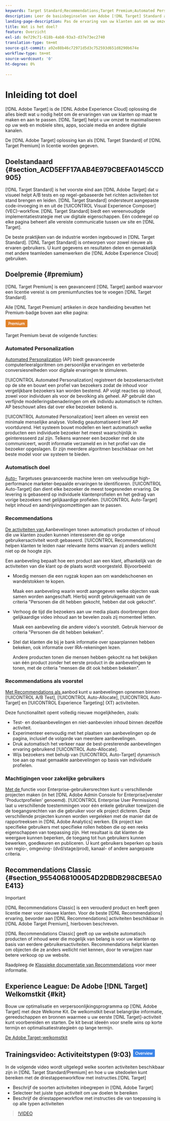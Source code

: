 ```yaml
---
keywords: Target Standard;Recommendations;Target Premium;Automated Personalization;auto-target;auto target;permissions;wat is adobe target;
description: Leer de basisbeginselen van Adobe [!DNL Target] Standard and Adobe [!DNL Target] Premium. [!DNL Target] Premium bevat geavanceerde functies die niet beschikbaar zijn in het standaardproduct.
landing-page-description: Pas de ervaring van uw klanten aan om uw omzet te maximaliseren op uw websites en mobiele sites, apps, sociale media en andere digitale kanalen.
title: Wat is het doel?
feature: Overzicht
exl-id: 0e729c71-618b-4ab8-93a3-d37e73ec2740
translation-type: tm+mt
source-git-commit: a92e88b46c72971d5d3c752593d651d8290b674e
workflow-type: tm+mt
source-wordcount: '0'
ht-degree: 0%

---
```


# Inleiding tot doel

[!DNL Adobe Target] is de  [!DNL Adobe Experience Cloud] oplossing die alles biedt wat u nodig hebt om de ervaringen van uw klanten op maat te maken en aan te passen. [!DNL Target] helpt u uw omzet te maximaliseren op uw web en mobiele sites, apps, sociale media en andere digitale kanalen.

De [!DNL Adobe Target] oplossing kan als [!DNL Target Standard] of [!DNL Target Premium] in licentie worden gegeven.

## Doelstandaard {#section_ACD5EFF17AAB4E979CBEFA0145CCD905}

[!DNL Target Standard] is het voorste eind aan  [!DNL Adobe Target] dat u visueel helpt A/B tests en op regel-gebaseerde het richten activiteiten tot stand brengen en leiden. [!DNL Target Standard] ondersteunt aangepaste code-invoeging in en uit de  [!UICONTROL Visual Experience Composer] (VEC)-workflow. [!DNL Target Standard] biedt een vereenvoudigde implementatiestrategie met uw digitale eigenschappen. Eén coderegel op elke pagina beheert alle vereiste communicatie tussen uw site en [!DNL Target].

De beste praktijken van de industrie worden ingebouwd in [!DNL Target Standard]. [!DNL Target Standard] is ontworpen voor zowel nieuwe als ervaren gebruikers. U kunt gegevens en resultaten delen en gemakkelijk met andere teamleden samenwerken die [!DNL Adobe Experience Cloud] gebruiken.

## Doelpremie {#premium}

[!DNL Target Premium] is een geavanceerd  [!DNL Target] aanbod waarvoor een licentie vereist is om premiumfuncties toe te voegen  [!DNL Target Standard].

Alle [!DNL Target Premium] artikelen in deze handleiding bevatten het Premium-badge boven aan elke pagina:

![Premium badge](/help/assets/premium.png)

Target Premium bevat de volgende functies:

### Automated Personalization

[Automated Personalization](/help/c-activities/t-automated-personalization/automated-personalization.md#task_8AAF837796D74CF893CA2F88BA1491C9)  (AP) biedt geavanceerde computerleeralgoritmen om persoonlijke ervaringen en verbeterde conversiesnelheden voor digitale ervaringen te stimuleren.

[!UICONTROL Automated Personalization] registreert de bezoekersactiviteit op de site en bouwt een profiel van bezoekers zodat de inhoud voor vergelijkbare bezoekers kan worden bestemd. AP volgt reacties op inhoud, zowel voor individuen als voor de bevolking als geheel. AP gebruikt dan verfijnde modelleringsbenaderingen om elk individu automatisch te richten. AP beschouwt alles dat over elke bezoeker bekend is.

[!UICONTROL Automated Personalization] leert alleen en vereist een minimale menselijke analyse. Volledig geautomatiseerd leert AP voortdurend. Het systeem bouwt modellen en leert automatisch welke producten een individuele bezoeker het meest waarschijnlijk in geinteresseerd zal zijn. Telkens wanneer een bezoeker met de site communiceert, wordt informatie verzameld en in het profiel van die bezoeker opgeslagen. Er zijn meerdere algoritmen beschikbaar om het beste model voor uw systeem te bieden.

### Automatisch doel

[Auto-](/help/c-activities/auto-target/auto-target-to-optimize.md) Targetuses geavanceerde machine leren om veelvoudige high-performance marketer-bepaalde ervaringen te identificeren. [!UICONTROL Auto-Target] dan dient elke bezoeker de meest toegesneden ervaring. De levering is gebaseerd op individuele klantenprofielen en het gedrag van vorige bezoekers met gelijkaardige profielen. [!UICONTROL Auto-Target] helpt inhoud en aandrijvingsomzettingen aan te passen.

### Recommendations

[De activiteiten van ](/help/c-recommendations/recommendations.md#concept_7556C8A4543942F2A77B13A29339C0C0) Aanbevelingen tonen automatisch producten of inhoud die uw klanten zouden kunnen interesseren die op vorige gebruikersactiviteit wordt gebaseerd. [!UICONTROL Recommendations] helpen klanten te leiden naar relevante items waarvan zij anders wellicht niet op de hoogte zijn.

Een aanbeveling bepaalt hoe een product aan een klant, afhankelijk van de activiteiten van die klant op de plaats wordt voorgesteld. Bijvoorbeeld:

* Moedig mensen die een rugzak kopen aan om wandelschoenen en wandelstokken te kopen.

   Maak een aanbeveling waarin wordt aangegeven welke objecten vaak samen worden aangeschaft. Hierbij wordt gebruikgemaakt van de criteria &quot;Personen die dit hebben gekocht, hebben dat ook gekocht&quot;.

* Verhoog de tijd die bezoekers aan uw media plaats doorbrengen door gelijkaardige video inhoud aan te bevelen zoals zij momenteel letten.

   Maak een aanbeveling die andere video&#39;s voorstelt. Gebruik hiervoor de criteria &quot;Personen die dit hebben bekeken&quot;.

* Stel dat klanten die bij je bank informatie over spaarplannen hebben bekeken, ook informatie over IRA-rekeningen lezen.

   Andere producten tonen die mensen hebben gekocht na het bekijken van één product zonder het eerste product in de aanbevelingen te tonen, met de criteria &quot;mensen die dit ook hebben bekeken&quot;.

### Recommendations als voorstel

[Met Recommendations als ](/help/c-recommendations/recommendations-as-an-offer.md) aanbod kunt u aanbevelingen opnemen binnen  [!UICONTROL A/B Test],  [!UICONTROL Auto-Allocate],  [!UICONTROL Auto-Target] en  [!UICONTROL Experience Targeting] (XT) activiteiten.

Deze functionaliteit opent volledig nieuwe mogelijkheden, zoals:

* Test- en doelaanbevelingen en niet-aanbevolen inhoud binnen dezelfde activiteit.
* Experimenteer eenvoudig met het plaatsen van aanbevelingen op de pagina, inclusief de volgorde van meerdere aanbevelingen.
* Druk automatisch het verkeer naar de best-presterende aanbevelingen ervaring gebruikend [!UICONTROL Auto-Allocate].
* Wijs bezoekers met behulp van [!UICONTROL Auto-Target] dynamisch toe aan op maat gemaakte aanbevelingen op basis van individuele profielen.

### Machtigingen voor zakelijke gebruikers

[Met de ](/help/administrating-target/c-user-management/property-channel/property-channel.md#concept_E396B16FA2024ADBA27BC056138F9838) functie voor Enterprise-gebruikersrechten kunt u verschillende projecten maken (in het  [!DNL Adobe Admin Console for Enterprise]venster &#39;Productprofielen&#39; genoemd). [!UICONTROL Enterprise User Permissions] laat u verschillende toestemmingen voor één enkele gebruiker toewijzen die de toegangsrechten van die gebruiker voor elk project dicteren. Deze verschillende projecten kunnen worden vergeleken met de manier dat de rapportreeksen in [!DNL Adobe Analytics] werken. Elk project kan specifieke gebruikers met specifieke rollen hebben die op een reeks eigenschappen van toepassing zijn. Het resultaat is dat klanten de weergave kunnen beperken, de toegang tot hun gebruikers kunnen bewerken, goedkeuren en publiceren. U kunt gebruikers beperken op basis van regio-, omgeving- (dvd/stage/prod), kanaal- of andere aangepaste criteria.

## Recommendations Classic {#section_9554068100054D2DBDB298CBE5A0E413}

>[!IMPORTANT]
>
>[!DNL Recommendations Classic] is een verouderd product en heeft geen licentie meer voor nieuwe klanten. Voor de beste [!DNL Recommendations] ervaring, bevorder aan [!DNL Recommendations] activiteiten beschikbaar in [!DNL Adobe Target Premium], hierboven beschreven.

[!DNL Recommendations Classic] geeft op uw website automatisch producten of inhoud weer die mogelijk van belang is voor uw klanten op basis van eerdere gebruikersactiviteiten. Recommendations helpt klanten om objecten die ze anders wellicht niet kennen, door te verwijzen naar betere verkoop op uw website.

Raadpleeg de [Klassieke documentatie van Recommendations](/help/assets/adobe-recommendations-classic.pdf) voor meer informatie.

## Experience League: De Adobe [!DNL Target] Welkomstkit {#kit}

Bouw uw optimalisatie en verpersoonlijkingsprogramma op [!DNL Adobe Target] met deze Welkome Kit. De welkomstkit bevat belangrijke informatie, gereedschappen en bronnen waarmee u uw eerste [!DNL Target]-activiteit kunt voorbereiden en starten. De kit bevat ideeën voor snelle wins op korte termijn en optimalisatiestrategieën op lange termijn.

[De Adobe Target-welkomstkit](https://expleague.azureedge.net/pdf/Adobe-Target-Welcome-Kit.pdf)

## Trainingsvideo: Activiteitstypen (9:03) ![Overzichtsbadge](/help/assets/overview.png)

In de volgende video wordt uitgelegd welke soorten activiteiten beschikbaar zijn in [!DNL Target Standard/Premium] en hoe u uw sitedoelen kunt bereiken met de driestappenworkflow met instructies.[!DNL Target]

* Beschrijf de soorten activiteiten inbegrepen in [!DNL Adobe Target]
* Selecteer het juiste type activiteit om uw doelen te bereiken
* Beschrijf de driestappenworkflow met instructies die van toepassing is op alle typen activiteiten

>[!VIDEO](https://video.tv.adobe.com/v/17386)
